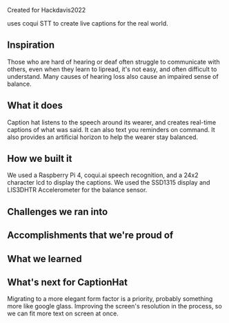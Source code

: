 Created for Hackdavis2022

uses coqui STT to create live captions for the real world.

## Inspiration
Those who are hard of hearing or deaf often struggle to communicate with others, even when they learn to lipread, it's not easy, and often difficult to understand. Many causes of hearing loss also cause an impaired sense of balance.
## What it does
Caption hat listens to the speech around its wearer, and creates real-time captions of what was said. It can also text you reminders on command. It also provides an artificial horizon to help the wearer stay balanced.
## How we built it
We used a Raspberry Pi 4, coqui.ai speech recognition, and a 24x2 character lcd to display the captions. We used the SSD1315 display and LIS3DHTR Accelerometer for the balance sensor.
## Challenges we ran into

## Accomplishments that we're proud of

## What we learned

## What's next for CaptionHat
Migrating to a more elegant form factor is a priority, probably something more like google glass. Improving the screen's resolution in the process, so we can fit more text on screen at once. 
